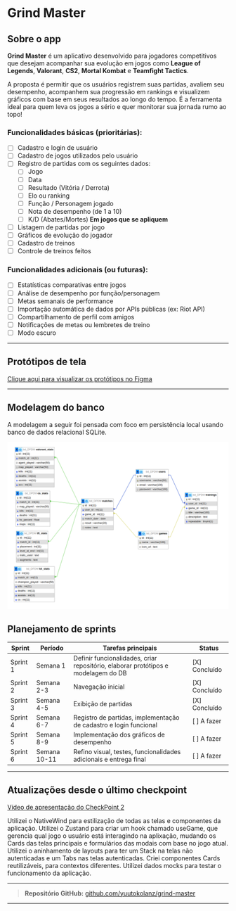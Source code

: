 # Grind Master

## Sobre o app

**Grind Master** é um aplicativo desenvolvido para jogadores competitivos que desejam acompanhar sua evolução em jogos como **League of Legends**, **Valorant**, **CS2**, **Mortal Kombat** e **Teamfight Tactics**.

A proposta é permitir que os usuários registrem suas partidas, avaliem seu desempenho, acompanhem sua progressão em rankings e visualizem gráficos com base em seus resultados ao longo do tempo. É a ferramenta ideal para quem leva os jogos a sério e quer monitorar sua jornada rumo ao topo!

### Funcionalidades básicas (prioritárias):

- [ ] Cadastro e login de usuário
- [ ] Cadastro de jogos utilizados pelo usuário
- [ ] Registro de partidas com os seguintes dados:
  - [ ] Jogo
  - [ ] Data
  - [ ] Resultado (Vitória / Derrota)
  - [ ] Elo ou ranking
  - [ ] Função / Personagem jogado
  - [ ] Nota de desempenho (de 1 a 10)
  - [ ] K/D (Abates/Mortes) **Em jogos que se apliquem**
- [ ] Listagem de partidas por jogo
- [ ] Gráficos de evolução do jogador
- [ ] Cadastro de treinos
- [ ] Controle de treinos feitos

### Funcionalidades adicionais (ou futuras):

- [ ] Estatísticas comparativas entre jogos
- [ ] Análise de desempenho por função/personagem
- [ ] Metas semanais de performance
- [ ] Importação automática de dados por APIs públicas (ex: Riot API)
- [ ] Compartilhamento de perfil com amigos
- [ ] Notificações de metas ou lembretes de treino
- [ ] Modo escuro

---

## Protótipos de tela

[Clique aqui para visualizar os protótipos no Figma](https://www.figma.com/design/enk7KwUe8GphBma7DAzwER/GrindMaster?node-id=0-1&t=ZUzehcYBupAMxRVu-1)

---

## Modelagem do banco

A modelagem a seguir foi pensada com foco em persistência local usando banco de dados relacional SQLite.

![Modelagem do Banco](bd_schema.png "Modelagem do Banco de Dados")


## Planejamento de sprints

| Sprint      | Período    | Tarefas principais                                                                 | Status      |
|-------------|------------|-------------------------------------------------------------------------------------|-------------|
| Sprint 1    | Semana 1 | Definir funcionalidades, criar repositório, elaborar protótipos e modelagem do DB     | [X] Concluído |
| Sprint 2    | Semana 2-3 | Navegação inicial                                                                   | [X] Concluído |
| Sprint 3    | Semana 4-5 | Exibição de partidas                                                                | [X] Concluído |
| Sprint 4    | Semana 6-7 | Registro de partidas, implementação de cadastro e login funcional                   | [ ] A fazer   |
| Sprint 5    | Semana 8-9| Implementação dos gráficos de desempenho                                             | [ ] A fazer   |
| Sprint 6    | Semana 10-11 | Refino visual, testes, funcionalidades adicionais e entrega final                 | [ ] A fazer   |

---

## Atualizações desde o último checkpoint

[Vídeo de apresentação do CheckPoint 2](https://youtu.be/c2_dMnnfaTs)

Utilizei o NativeWind para estilização de todas as telas e componentes da aplicação.
Utilizei o Zustand para criar um hook chamado useGame, que gerencia qual jogo o usuário está interagindo na aplixação, mudando os Cards das telas principais e formulários das modais com base no jogo atual. 
Utilizei o aninhamento de layouts para ter um Stack na telas não autenticadas e um Tabs nas telas autenticadas.
Criei componentes Cards reutilizáveis, para contextos diferentes.
Utilizei dados mocks para testar o funcionamento da aplicação.

---

> **Repositório GitHub:** [github.com/yuutokolanz/grind-master](https://github.com/yuutokolanz/Grind-Master)

---

